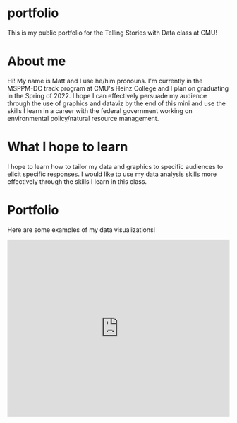 # portfolio
This is my public portfolio for the Telling Stories with Data class at CMU!

# About me
Hi! My name is Matt and I use he/him pronouns. I'm currently in the MSPPM-DC track program at CMU's Heinz College and I plan on graduating in the Spring of 2022. I hope I can effectively persuade my audience through the use of graphics and dataviz by the end of this mini and use the skills I learn in a career with the federal government working on environmental policy/natural resource management.

# What I hope to learn
I hope to learn how to tailor my data and graphics to specific audiences to elicit specific responses. I would like to use my data analysis skills more effectively through the skills I learn in this class.

# Portfolio
Here are some examples of my data visualizations!

<iframe title="My take on the Economist viz" aria-label="chart" id="datawrapper-chart-vn5wc" src="https://datawrapper.dwcdn.net/vn5wc/1/" scrolling="no" frameborder="0" style="width: 0; min-width: 100% !important; border: none;" height="400"></iframe><script type="text/javascript">!function(){"use strict";window.addEventListener("message",(function(a){if(void 0!==a.data["datawrapper-height"])for(var e in a.data["datawrapper-height"]){var t=document.getElementById("datawrapper-chart-"+e)||document.querySelector("iframe[src*='"+e+"']");t&&(t.style.height=a.data["datawrapper-height"][e]+"px")}}))}();
</script>
